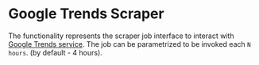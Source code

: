 # Google Trends Scraper
The functionality represents the scraper job interface to interact with [Google Trends service](https://trends.google.com/trends/?geo=HU). 
The job can be parametrized to be invoked each `N hours`. (by default - 4 hours).

